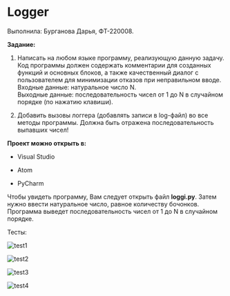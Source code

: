 # Logger

Выполнила: Бурганова Дарья, ФТ-220008.

**Задание:** 

1. Написать на любом языке программу, реализующую данную задачу. 
Код программы должен содержать комментарии для созданных функций и основных блоков, а также качественный диалог с пользователем для минимизации отказов при неправильном вводе. 
Входные данные: натуральное число N.  
Выходные данные: последовательность чисел от 1 до N в случайном порядке (по нажатию клавиши). 

2. Добавить вызовы логгера (добавлять записи в log-файл) во все методы программы. Должна быть отражена последовательность выпавших чисел!

**Проект можно открыть в:**

- Visual Studio 

- Atom
  
- PyCharm

Чтобы увидеть программу, Вам следует открыть файл **loggi.py**. Затем нужно ввести натуральное число, равное количеству бочонков. Программа выведет последовательность чисел от 1 до N в случайном порядке.

Тесты:

![test1](https://sun9-39.userapi.com/impg/xgIu0KXl0hVOEqpOkM2Pr2AzmtTW8zqBE83PSw/CLOKKBJwZLA.jpg?size=450x361&quality=96&sign=0aa1d21bf4a3daf1b88a1c93957b74dd&type=album)

![test2](https://sun9-26.userapi.com/impg/-ooB7EMMbdarcDGYAD0v0wi9TCrsM6DzVgW2Og/2hbLHUFk5pE.jpg?size=636x588&quality=96&sign=1da7a48de4129aaf986250b2cc755fbf&type=album)

![test3](https://sun9-43.userapi.com/impg/bcbmGlMrqfxFZ1EuiF1iTYrDqy4E7trMW7WdGQ/PHVVr-Crv0E.jpg?size=464x812&quality=96&sign=e06139168b65b4a28ef31f857451f1ad&type=album)

![test4](https://sun3-23.userapi.com/impg/MqZUJTOoN3X7ngSVBAkMKND0R_Tg0qewluQayA/Ym0lPdOK5IQ.jpg?size=452x298&quality=96&sign=104a1c6dc2f9e4fd919d8ecb558c19bc&type=album)
